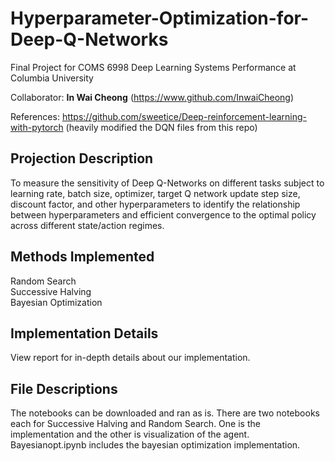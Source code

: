 # Hyperparameter-Optimization-for-Deep-Q-Networks
Final Project for COMS 6998 Deep Learning Systems Performance at Columbia University <br>

Collaborator: **In Wai Cheong** (https://www.github.com/InwaiCheong) <br>

References: https://github.com/sweetice/Deep-reinforcement-learning-with-pytorch (heavily modified the DQN files from this repo)


## Projection Description
To measure the sensitivity of Deep Q-Networks on different tasks subject to learning rate, batch size, optimizer, target Q network update step size, discount factor, and other hyperparameters to identify the relationship between hyperparameters and efficient convergence to the optimal policy across different state/action regimes. <br>

## Methods Implemented
Random Search <br>
Successive Halving <br>
Bayesian Optimization

## Implementation Details
View report for in-depth details about our implementation.

## File Descriptions
The notebooks can be downloaded and ran as is. There are two notebooks each for Successive Halving and Random Search. One is the implementation and the other is visualization of the agent. Bayesianopt.ipynb includes the bayesian optimization implementation.
